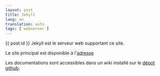 ```yaml
---
layout: post
title: Jekyll
lang: en
translation: auto
tags: [ webserver ]
---
```


{{ post.id }}
Jekyll est le serveur web supportant ce site.

Le site principal est disponible à l'[adresse](http://jekyllrb.com/)

Les documentations sont accessibles dans un wiki installé sur le [dépot github](https://github.com/mojombo/jekyll/wiki).
